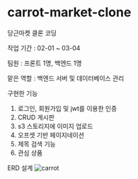 # carrot-market-clone
당근마켓 클론 코딩

작업 기간 : 02-01 ~ 03-04

팀원 : 프론트 1명, 백엔드 1명

맡은 역할 : 백엔드 서버 및 데이터베이스 관리

구현한 기능

1. 로그인, 회원가입 및 jwt를 이용한 인증
2. CRUD 게시판
3. s3 스토리지에 이미지 업로드
4. 오프셋 기반 페이지네이션
5. 제목 검색 기능
6. 관심 상품

ERD 설계
![carrot](https://user-images.githubusercontent.com/105545215/231490073-b484c6b0-45d2-4d91-9bbb-bbb3a0ac2290.png)

